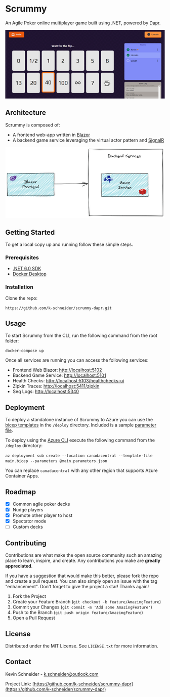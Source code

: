 # Scrummy

An Agile Poker online multiplayer game built using .NET, powered by [Dapr](https://dapr.io/).

![Scrummy](docs/media/screenshot.png)

## Architecture

Scrummy is composed of:

- A frontend web-app written in [Blazor](https://dotnet.microsoft.com/apps/aspnet/web-apps/blazor)
- A backend game service leveraging the virtual actor pattern and [SignalR](https://dotnet.microsoft.com/en-us/apps/aspnet/signalr)

![Scrummy reference architecture](docs/media/buildingblocks.png)

## Getting Started

To get a local copy up and running follow these simple steps.

### Prerequisites

- [.NET 6.0 SDK](https://dotnet.microsoft.com/en-us/download/dotnet/6.0)
- [Docker Desktop](https://www.docker.com/get-started)

### Installation

Clone the repo:

```
https://github.com/k-schneider/scrummy-dapr.git
```

## Usage

To start Scrummy from the CLI, run the following command from the root folder:

```
docker-compose up
```

Once all services are running you can access the following services:

- Frontend Web Blazor: [http://localhost:5102](http://localhost:5102)
- Backend Game Service: [http://localhost:5101](http://localhost:5101)
- Health Checks: [http://localhost:5103/healthchecks-ui](http://localhost:5103/healthchecks-ui)
- Zipkin Traces: [http://localhost:5411/zipkin](http://localhost:5411/zipkin)
- Seq Logs: [http://localhost:5340](http://localhost:5340)

## Deployment

To deploy a standalone instance of Scrummy to Azure you can use the [bicep templates](https://docs.microsoft.com/en-us/azure/azure-resource-manager/bicep/overview?tabs=bicep) in the `/deploy` directory. Included is a sample [parameter file](https://docs.microsoft.com/en-us/azure/azure-resource-manager/bicep/parameter-files).

To deploy using the [Azure CLI](https://docs.microsoft.com/en-us/cli/azure/install-azure-cli) execute the following command from the `/deploy` directory:

`az deployment sub create --location canadacentral --template-file main.bicep --parameters @main.parameters.json`

You can replace `canadacentral` with any other region that supports Azure Container Apps.

## Roadmap

- [x] Common agile poker decks
- [x] Nudge players
- [x] Promote other player to host
- [x] Spectator mode
- [ ] Custom decks

## Contributing

Contributions are what make the open source community such an amazing place to learn, inspire, and create. Any contributions you make are **greatly appreciated**.

If you have a suggestion that would make this better, please fork the repo and create a pull request. You can also simply open an issue with the tag "enhancement".
Don't forget to give the project a star! Thanks again!

1. Fork the Project
2. Create your Feature Branch (`git checkout -b feature/AmazingFeature`)
3. Commit your Changes (`git commit -m 'Add some AmazingFeature'`)
4. Push to the Branch (`git push origin feature/AmazingFeature`)
5. Open a Pull Request

## License

Distributed under the MIT License. See `LICENSE.txt` for more information.

## Contact

Kevin Schneider - k.schneider@outlook.com

Project Link: [https://github.com/k-schneider/scrummy-dapr](https://github.com/k-schneider/scrummy-dapr)
